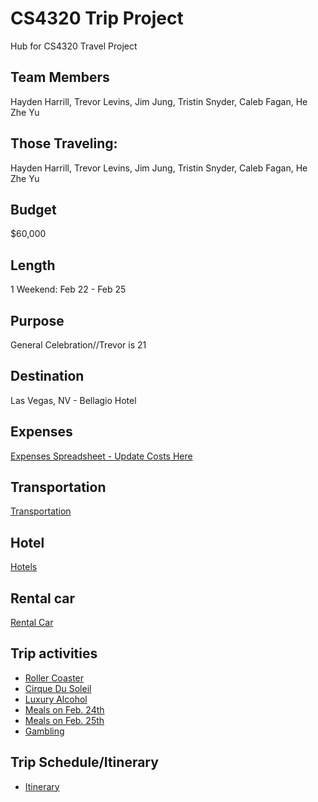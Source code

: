 # CS4320 Trip Project
Hub for CS4320 Travel Project
## Team Members
Hayden Harrill, Trevor Levins, Jim Jung, Tristin Snyder, Caleb Fagan, He Zhe Yu
## Those Traveling:
Hayden Harrill, Trevor Levins, Jim Jung, Tristin Snyder, Caleb Fagan, He Zhe Yu
## Budget
$60,000
## Length
1 Weekend: Feb 22 - Feb 25
## Purpose
General Celebration//Trevor is 21
## Destination
Las Vegas, NV - Bellagio Hotel
## Expenses
[Expenses Spreadsheet - Update Costs Here](https://docs.google.com/spreadsheets/d/1v8CSGl0PSeG5nOfz9qMIAKsIUIlrHvO2kziHH06konk/edit?usp=sharing)
## Transportation
[Transportation](MarkdownFiles/transportation.md)
## Hotel
[Hotels](MarkdownFiles/hotel.md)
## Rental car
[Rental Car](MarkdownFiles/rentalCar.md)
## Trip activities
* [Roller Coaster](MarkdownFiles/rollercoaster.md)
* [Cirque Du Soleil](MarkdownFiles/CirqueDuSoleil.md)
* [Luxury Alcohol](MarkdownFiles/luxuryalcohol.md)
* [Meals on Feb. 24th](MarkdownFiles/MealsFeb24.md)
* [Meals on Feb. 25th](MarkdownFiles/MealsFeb25.md)
* [Gambling](MarkdownFiles/gambling.md)
## Trip Schedule/Itinerary
* [Itinerary](MarkdownFiles/itinerary.md)
